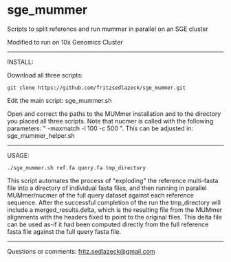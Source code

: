 # sge_mummer
Scripts to split reference and run mummer in parallel on an SGE cluster

Modified to run on 10x Genomics Cluster

**************************************

INSTALL:

Download all three scripts:
```
git clone https://github.com/fritzsedlazeck/sge_mummer.git
```

Edit the main script: sge_mummer.sh

Open and correct the paths to the MUMmer installation and to the directory you placed all three scripts. 
Note that nucmer is called with the following parameters: " -maxmatch -l 100 -c 500 ". This can be adjusted in: sge_mummer_helper.sh

**************************************

USAGE:

```
./sge_mummer.sh ref.fa query.fa tmp_directory
```

This script automates the process of "exploding" the reference multi-fasta file into a directory of individual fasta files, and then running in parallel MUMmer/nucmer of the full query dataset against each reference sequence. After the successful completion of the run the tmp_directory will include a merged_results.delta, which is the resulting file from the MUMmer alignments with the headers fixed to point to the original files. This delta file can be used as-if it had been computed directly from the full reference fasta file against the full query fasta file.


***************************************

Questions or comments:
fritz.sedlazeck@gmail.com
